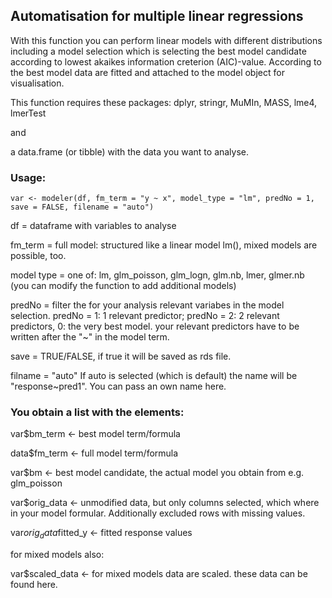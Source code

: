 ## Automatisation for multiple linear regressions

With this function you can perform linear models with different distributions including a model selection which is selecting the best model candidate according to lowest akaikes information creterion (AIC)-value. According to the best model data are fitted and attached to the model object for visualisation.

This function requires these packages:
dplyr, stringr, MuMIn, MASS, lme4, lmerTest

and

a data.frame (or tibble) with the data you want to analyse.

### Usage:

`var <- modeler(df, fm_term = "y ~ x", model_type = "lm", predNo = 1, save = FALSE, filename = "auto")`

df = dataframe with variables to analyse

fm_term = full model: structured like a linear model lm(), mixed models are possible, too.

model type = one of: lm, glm_poisson, glm_logn, glm.nb, lmer, glmer.nb (you can modify the function to add additional models)

predNo = filter the for your analysis relevant variabes in the model selection. predNo = 1: 1 relevant predictor; predNo = 2: 2 relevant predictors, 0: the very best model. your relevant predictors have to be written after the "~" in the model term.

save = TRUE/FALSE,  if true it will be saved as rds file.

filname = "auto" If auto is selected (which is default) the name will be "response~pred1". You can pass an own name here.


### You obtain a list with the elements:

var$bm_term <- best model term/formula

data$fm_term <- full model term/formula

var$bm <- best model candidate, the actual model you obtain from e.g. glm_poisson

var$orig_data <- unmodified data, but only columns selected, which where in your model formular. Additionally excluded rows with missing values.

var$orig_data$fitted_y <- fitted response values

for mixed models also:

var$scaled_data <- for mixed models data are scaled. these data can be found here.
